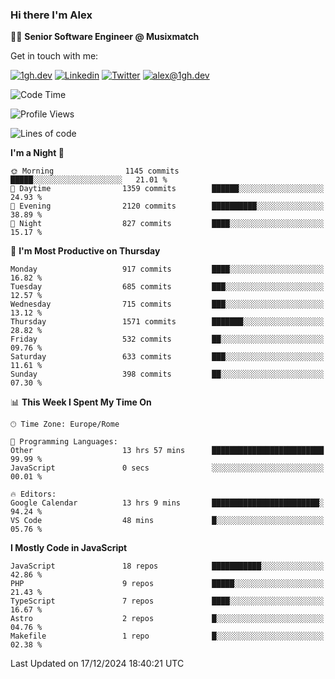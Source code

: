 ### Hi there I'm Alex

👨‍💻 __Senior Software Engineer @ Musixmatch__

Get in touch with me:

[![1gh.dev](https://img.shields.io/static/v1?label=1gh.dev&message=%20&color=red&logo=&style=flat-square&logoColor=white)](https://www.1gh.dev/)
[![Linkedin](https://img.shields.io/static/v1?label=Linkedin&message=%20&color=blue&logo=Linkedin&style=flat-square&logoColor=white)](https://linkedin.com/in/alexghirelli)
[![Twitter](https://img.shields.io/static/v1?label=Twitter&message=%20&color=blue&logo=Twitter&style=flat-square&logoColor=white)](https://twitter.com/alexGhirelli)
[![alex@1gh.dev](https://img.shields.io/static/v1?label=alex@1gh.dev&message=%20&color=red&logo=gmail&style=flat-square&logoColor=white)](mailto:alex@1gh.dev)

<!--START_SECTION:waka-->
![Code Time](http://img.shields.io/badge/Code%20Time-8%2C223%20hrs%2044%20mins-blue)

![Profile Views](http://img.shields.io/badge/Profile%20Views-0-blue)

![Lines of code](https://img.shields.io/badge/From%20Hello%20World%20I%27ve%20Written-25.8%20million%20lines%20of%20code-blue)

**I'm a Night 🦉** 

```text
🌞 Morning                1145 commits        █████░░░░░░░░░░░░░░░░░░░░   21.01 % 
🌆 Daytime                1359 commits        ██████░░░░░░░░░░░░░░░░░░░   24.93 % 
🌃 Evening                2120 commits        ██████████░░░░░░░░░░░░░░░   38.89 % 
🌙 Night                  827 commits         ████░░░░░░░░░░░░░░░░░░░░░   15.17 % 
```
📅 **I'm Most Productive on Thursday** 

```text
Monday                   917 commits         ████░░░░░░░░░░░░░░░░░░░░░   16.82 % 
Tuesday                  685 commits         ███░░░░░░░░░░░░░░░░░░░░░░   12.57 % 
Wednesday                715 commits         ███░░░░░░░░░░░░░░░░░░░░░░   13.12 % 
Thursday                 1571 commits        ███████░░░░░░░░░░░░░░░░░░   28.82 % 
Friday                   532 commits         ██░░░░░░░░░░░░░░░░░░░░░░░   09.76 % 
Saturday                 633 commits         ███░░░░░░░░░░░░░░░░░░░░░░   11.61 % 
Sunday                   398 commits         ██░░░░░░░░░░░░░░░░░░░░░░░   07.30 % 
```


📊 **This Week I Spent My Time On** 

```text
🕑︎ Time Zone: Europe/Rome

💬 Programming Languages: 
Other                    13 hrs 57 mins      █████████████████████████   99.99 % 
JavaScript               0 secs              ░░░░░░░░░░░░░░░░░░░░░░░░░   00.01 % 

🔥 Editors: 
Google Calendar          13 hrs 9 mins       ████████████████████████░   94.24 % 
VS Code                  48 mins             █░░░░░░░░░░░░░░░░░░░░░░░░   05.76 % 
```

**I Mostly Code in JavaScript** 

```text
JavaScript               18 repos            ███████████░░░░░░░░░░░░░░   42.86 % 
PHP                      9 repos             █████░░░░░░░░░░░░░░░░░░░░   21.43 % 
TypeScript               7 repos             ████░░░░░░░░░░░░░░░░░░░░░   16.67 % 
Astro                    2 repos             █░░░░░░░░░░░░░░░░░░░░░░░░   04.76 % 
Makefile                 1 repo              █░░░░░░░░░░░░░░░░░░░░░░░░   02.38 % 
```




 Last Updated on 17/12/2024 18:40:21 UTC
<!--END_SECTION:waka-->
